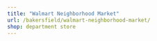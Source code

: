 ```yaml
---
title: "Walmart Neighborhood Market"
url: /bakersfield/walmart-neighborhood-market/
shop: department store
---
```

